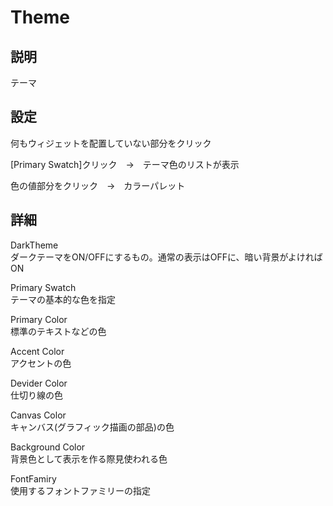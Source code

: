 # Theme

## 説明

テーマ

## 設定

何もウィジェットを配置していない部分をクリック

[Primary Swatch]クリック　→　テーマ色のリストが表示

色の値部分をクリック　→　カラーパレット

## 詳細

DarkTheme  
ダークテーマをON/OFFにするもの。通常の表示はOFFに、暗い背景がよければON

Primary Swatch  
テーマの基本的な色を指定

Primary Color  
標準のテキストなどの色

Accent Color  
アクセントの色

Devider Color  
仕切り線の色

Canvas Color  
キャンバス(グラフィック描画の部品)の色 

Background Color  
背景色として表示を作る際見使われる色

FontFamiry  
使用するフォントファミリーの指定